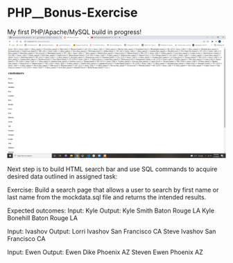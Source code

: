 # PHP__Bonus-Exercise

My first PHP/Apache/MySQL build in progress!
![PHP Progress](https://github.com/chemacenturion/PHP__Bonus-Exercise/blob/main/assets/images/Screenshot%20(228).png?raw=true)

Next step is to build HTML search bar and use SQL commands to acquire desired data outlined in assigned task:

Exercise:
Build a search page that allows a user to search by first name or last name from the mockdata.sql file and returns the intended results.

Expected outcomes:
Input:
	Kyle
Output:
	Kyle Smith Baton Rouge LA
	Kyle Bonehill Baton Rouge LA
	
Input:
	Ivashov
Output:
	Lorri Ivashov San Francisco CA
	Steve Ivashov San Francisco CA
	
Input:
	Ewen
Output:
	Ewen Dike Phoenix AZ
	Steven Ewen Phoenix AZ
